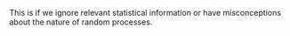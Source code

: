 This is if we ignore relevant statistical information or have misconceptions about the nature of random processes.